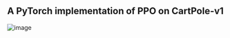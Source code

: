 ## A PyTorch implementation of PPO on CartPole-v1

![image](https://user-images.githubusercontent.com/46635452/147365466-d91afebc-8f59-4922-b58e-416629036cff.png)

